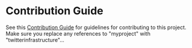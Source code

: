 # Contribution Guide

See this [Contribution Guide](https://github.com/Tran-Research-Group/mypythonproject/blob/master/CONTRIBUTING.md) for guidelines for contributing to this project. Make sure you replace any references to "myproject" with "twitterinfrastructure"...
